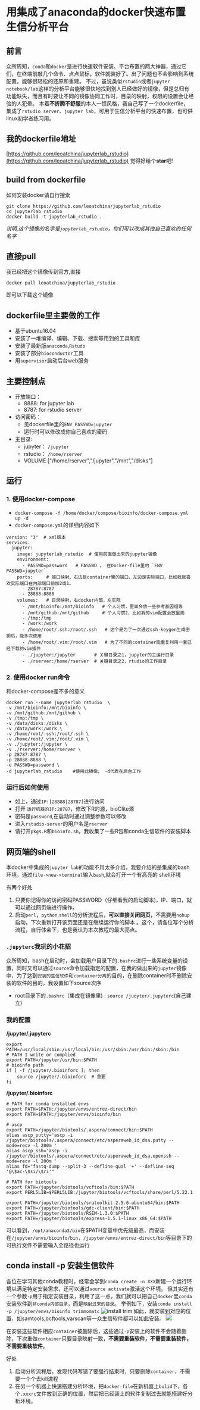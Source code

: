 # 用集成了anaconda的docker快速布置生信分析平台

## 前言
众所周知，`conda`和`docker`是进行快速软件安装、平台布置的两大神器，通过它们，在终端前敲几个命令、点点鼠标，软件就装好了。出了问题也不会影响到系统配置，能够很轻松的还原和重建。
不过，虽说类似`rstudio`或者`jupyter notebook/lab`这样的分析平台能够很快地找到别人已经做好的镜像，但是总归有功能缺失，而且有时要让不同的镜像协同工作时，目录的映射，权限的设置会让经验的人犯晕。
本着**不折腾不舒服**的本人一惯风格，我自己写了一个dockerfile，集成了`rstudio server`、`jupyter lab`，可用于生信分析平台的快速布置，也可供linux初学者练习用。

## 我的dockerfile地址
[https://github.com/leoatchina/jupyterlab_rstudio](https://github.com/leoatchina/jupyterlab_rstudio)
觉得好给个**star**吧!

## build from dockerfile
如何安装docker请自行搜索
```
git clone https://github.com/leoatchina/jupyterlab_rstudio
cd jupyterlab_rstudio
docker build -t jupyterlab_rstudio .
```
*说明,这个镜像的名字是`jupyterlab_rstudio`，你们可以改成其他自己喜欢的任何名字*
## 直接pull
我已经把这个镜像传到官方,直接
```
docker pull leoatchina/jupyterlab_rstudio
```
即可以下载这个镜像


## dockerfile里主要做的工作
- 基于ubuntu16.04
- 安装了一堆编译、编辑、下载、搜索等用到的工具和库
- 安装了最新版`anaconda`,`Rstudo`
- 安装了部分`bioconductor`工具
- 用`supervisor`启动后台web服务

## 主要控制点
- 开放端口：
  - 8888: for jupyter lab
  - 8787: for rstudio server
- 访问密码：
  - 见dockerfile里的`ENV PASSWD=jupyter`
  - 运行时可以修改成你自己喜欢的密码
- 主目录:
  - jupyter： `/jupyter`
  - rstudio： `/home/rserver`
  - VOLUME ["/home/rserver","/jupyter","/mnt","/disks"]

## 运行
### 1. 使用docker-compose
- `docker-compose -f /home/docker/compose/bioinfo/docker-compose.yml up -d`
- `docker-compose.yml`的详细内容如下
```
version: "3"  # xml版本
services:
  jupyter:
    image: jupyterlab_rstudio  # 使用前面做出来的jupyter镜像
    environment:
      - PASSWD=password   # PASSWD ， 在Docker-file里的 `ENV PASSWD=jupyter`
    ports:     # 端口映射，右边是container里的端口，左边是实际端口，比如我就喜欢实际端口在内部端口前加2或1。
      - 28787:8787
      - 28888:8888
    volumes:   # 目录映射，右docker内部，左实际
      - /mnt/bioinfo:/mnt/bioinfo   # 个人习惯，里面会放一些参考基因组等
      - /mnt/github:/mnt/github     # 个人习惯2，比如我的vim配置会放里面
      - /tmp:/tmp
      - /work:/work
      - /home/root/.ssh:/root/.ssh   # 这个是为了一次通过ssh-keygen生成密钥后，能多次使用
      - /home/root/.vim:/root/.vim   # 为了不同的container能重复利用一套已经下载的vim插件
      - ./jupyter:/jupyter       # 关键目录之1，jupyter的主运行目录
      - ./rserver:/home/rserver  # 关键目录之2，rtudio的工作目录
```

### 2. 使用docker run命令
和docker-compose差不多的意义
```
docker run --name jupyterlab_rstudio  \
-v /mnt/bioinfo:/mnt/bioinfo \
-v /mnt/github:/mnt/github \
-v /tmp:/tmp \
-v /data/disks:/disks \
-v /data/work:/work \
-v /home/root/.ssh:/root/.ssh \
-v /home/root/.vim:/root/.vim \
-v ./jupyter:/jupyter \
-v ./rserver:/home/rserver \
-p 28787:8787 \
-p 28888:8888 \
-e PASSWD=password \
-d jupyterlab_rstudio    #使用此镜像， -d代表在后台工作
```

### 运行后如何使用
- 如上，通过`IP:[28888|28787]`进行访问
- 打开  `运行机器的IP:28787`，修改下R的源，bioClite源
- 密码是`password`,在启动时通过调整参数可以修改
- 进入`rstudio-server`的用户名是`rserver`
- 请打开`pkgs.R`和`bioinfo.sh`，我收集了一些R包和conda生信软件的安装脚本

## 网页端的shell
本docker中集成的`jupyter lab`的功能不用太多介绍，我要介绍的是集成的bash环境，通过`file->new->terminal`输入`bash`,就会打开一个有高亮的 shell环境

有两个好处
1. 只要你记得你的访问密码PASSWORD（仔细看我的启动脚本)，IP、端口，就可以通过网页端进行操作。
2. 启动`perl`，`python`,`shell`的分析流程后，**可以直接关闭网页**，不需要用`nohup`启动，下次重新打开该页面还是在继续运行你的脚本 。这个，请各位写个分析流程，自行体会下，也是我认为本次教程的最大亮点。

### `.jupyterc`我玩的小花招
众所周知，bash在启动时，会加载用户目录下的`.bashrc`进行一些系统变量的设置，同时又可以通过`source`命令加载指定的配置，在我的做出来的`jupyter`镜像中，为了达到`安装的生信软件`和`container分离`的目的，在删除container时不删除安装的软件的目的，我设置如下source次序
- root目录下的`.bashrc`（集成在镜像里) : `source /juoyter/.jupyterc`(自己建立)


### 我的配置
**/jupyter/.jupyterc**
```
export PATH=/usr/local/sbin:/usr/local/bin:/usr/sbin:/usr/bin:/sbin:/bin
# PATH I write or complied
export PATH=/jupyter/usr/bin:$PATH
# bioinfo path
if [ -f /jupyter/.bioinforc ]; then
    source /jupyter/.bioinforc  # 重要
fi
```

**/jupyter/.bioinforc**
```
# PATH for conda installed envs
export PATH=$PATH:/jupyter/envs/entrez-direct/bin
export PATH=$PATH:/jupyter/envs/bioinfo/bin

# ascp
export PATH=/jupyter/biotools/.aspera/connect/bin:$PATH
alias ascp_putty='ascp -i /jupyter/biotools/.aspera/connect/etc/asperaweb_id_dsa.putty --mode=recv -l 200m '
alias ascp_ssh='ascp -i /jupyter/biotools/.aspera/connect/etc/asperaweb_id_dsa.openssh --mode=recv -l 200m '
alias fd="fastq-dump --split-3 --defline-qual '+' --defline-seq '@\$ac-\$si/\$ri'"

# PATH for biotools
export PATH=/jupyter/biotools/vcftools/bin:$PATH
export PERL5LIB=$PERL5LIB:/jupyter/biotools/vcftools/share/perl/5.22.1

export PATH=/jupyter/biotools/sratoolkit.2.5.6-ubuntu64/bin:$PATH
export PATH=/jupyter/biotools/gdc-client/bin:$PATH
export PATH=/jupyter/biotools/RSEM-1.3.0:$PATH
export PATH=/jupyter/biotools/express-1.5.1-linux_x86_64:$PATH
```

可以看到，`/opt/anaconda3/bin`在$PATH变量中优先级最高，而安装在`/jupyter/envs/bioinfo/bin`，`/jupyter/envs/entrez-direct/bin`等目录下的可执行文件不需要输入全路径也运行

## conda install -p 安装生信软件
各位在学习其他conda教程时，经常会学到`conda create -n XXX`新建一个运行环境以满足特定安装需求，还可以通过`source activate`激活这个环境。
但其实还有一个参数`-p`用于指定安装目录，利用了这一点，我们就可以把自己`docker`里`conda`安装软件到`非conda内部目录`，而是`映射过来的目录`。
举例如下，安装`conda install -p /jupyter/envs/bioinfo trimmomatc`
![install trim](http://oxa21co60.bkt.clouddn.com/99acb90192939d988774b08cd910aaf7.png)
如此，就安装到对应的位置，如samtools,bcftools,varscan等一众生信软件都可以如此安装。
![](http://oxa21co60.bkt.clouddn.com/67697b228ccd03b2d790ffa431f42f56.png)

在安装这些软件相应`container`被删除后，这些通过`-p`安装上的软件不会随着删除，下次重做`container`只要目录映射一致，**不需要重装软件，不需要重装软件，不需要重装软件**。

好处
1. 启动分析流程后，发现代码写错了要强行结束时，只要删除`container`，不需要一个个去kill进程
2. 在另一个机器上快速搭建分析环境，把`docker-file`在新机器上`bulid`下，各个`.xxxrc`文件放到正确的位置，然后把已经装上的软件复制过去就能搭建好分析环境。
